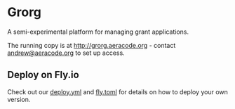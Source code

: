 # Grorg

A semi-experimental platform for managing grant applications.

The running copy is at http://grorg.aeracode.org - contact andrew@aeracode.org to set up access.


## Deploy on Fly.io

Check out our [deploy.yml](https://github.com/djangocon/grorg/blob/main/.github/workflows/deploy.yml) and [fly.toml](https://github.com/djangocon/grorg/blob/main/fly.toml) for details on how to deploy your own version.
